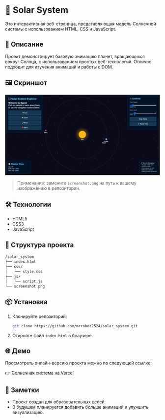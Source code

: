 # 🌌 Solar System

Это интерактивная веб-страница, представляющая модель Солнечной системы с использованием HTML, CSS и JavaScript.

## 🚀 Описание

Проект демонстрирует базовую анимацию планет, вращающихся вокруг Солнца, с использованием простых веб-технологий. Отлично подходит для изучения анимаций и работы с DOM.

## 🖼️ Скриншот

![Solar System Screenshot](/img/Screenshot.png)
> Примечание: замените `screenshot.png` на путь к вашему изображению в репозитории.

## 🛠️ Технологии

- HTML5
- CSS3
- JavaScript

## 📁 Структура проекта

```
/solar_system
├── index.html
├── css/
│   └── style.css
├── js/
│   └── script.js
└── screenshot.png
```

## 📦 Установка

1. Клонируйте репозиторий:

   ```bash
   git clone https://github.com/mrrobot2524/solar_system.git
   ```

2. Откройте файл `index.html` в браузере.

## 🌐 Демо

Просмотреть онлайн-версию проекта можно по следующей ссылке:

👉 [Солнечная система на Vercel](https://solar-system-tau-teal.vercel.app/)

## 📌 Заметки

- Проект создан для образовательных целей.
- В будущем планируется добавить больше анимаций и улучшить визуализацию.
